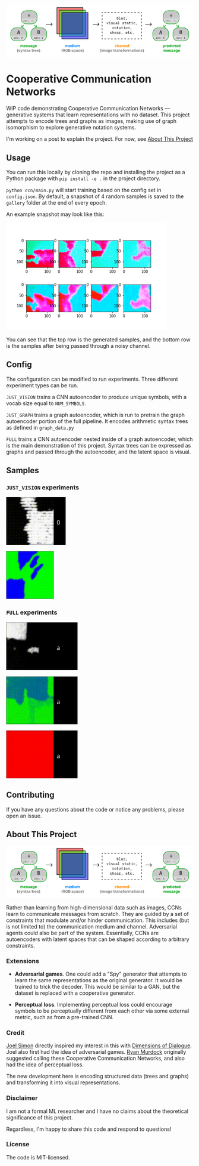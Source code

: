 ![Cooperative Communication Networks](/media/ccn.png)

# Cooperative Communication Networks

WIP code demonstrating Cooperative Communication Networks — generative systems
that learn representations with no dataset. This project attempts to encode
trees and graphs as images, making use of graph isomorphism to explore 
generative notation systems.

I'm working on a post to explain the project. For now, see [About This Project](#about-this-project)

## Usage

You can run this locally by cloning the repo and installing the project as a
Python package with `pip install -e .` in the project directory.

`python ccn/main.py` will start training based on the config set in
`config.json`. By default, a snapshot of 4 random samples is saved to the
`gallery` folder at the end of every epoch.

An example snapshot may look like this:

![](/media/example_snapshot.png)

You can see that the top row is the generated samples, and the bottom row is the
samples after being passed through a noisy channel.

## Config

The configuration can be modified to run experiments. Three different
experiment types can be run.

`JUST_VISION` trains a CNN autoencoder to produce unique symbols, with a vocab
size equal to `NUM_SYMBOLS`.

`JUST_GRAPH` trains a graph autoencoder, which is run to pretrain the graph
autoencoder portion of the full pipeline. It encodes arithmetic syntax
trees as defined in `graph_data.py` 

`FULL` trains a CNN autoencoder nested inside of a graph autoencoder, which is
the main demonstration of this project. Syntax trees can be expressed as graphs
and passed through the autoencoder, and the latent space is visual.

## Samples

### `JUST_VISION` experiments

![](/media/cloud_vision_only_newaug_test_night_animation.gif)

![](/media/cloud_vision_only_color_animation.gif)

### `FULL` experiments

![](/media/cloud_full_test_animation.gif)

![](/media/cloud_full_color_2_animation.gif)

![](/media/cloud_6node_full_color_animation.gif)


## Contributing

If you have any questions about the code or notice any problems, please open an
issue.

## About This Project

![Cooperative Communication Networks](/media/ccn.png)

Rather than learning from high-dimensional data such as images, CCNs learn to communicate messages from scratch.
They are guided by a set of constraints that modulate and/or hinder
communication. This includes (but is not limited to) the communication medium
and channel. Adversarial agents could also be part of the system. Essentially,
CCNs are autoencoders with latent spaces that can be shaped according to
arbitrary constraints.

### Extensions

* **Adversarial games**. One could add a "Spy" generator that attempts
to learn the same representations as the original generator. It would be trained
to trick the decoder. This would be similar to a GAN, but the dataset is
replaced with a cooperative generator.

* **Perceptual loss**. Implementing perceptual loss could encourage symbols to be
perceptually different from each other via some external metric, such as from a
pre-trained CNN.

### Credit

[Joel Simon](https://www.joelsimon.net/) directly inspired my interest in this
with [Dimensions of Dialogue](https://www.joelsimon.net/dimensions-of-dialogue.html).
Joel also first had the idea of adversarial games.
[Ryan Murdock](https://rynmurdock.github.io/2020/02/05/CCN.html) originally
suggested calling these Cooperative Communication Networks, and also had the
idea of perceptual loss.

The new development here is encoding structured data (trees and graphs) and
transforming it into visual representations.

### Disclaimer

I am not a formal ML researcher and I have no claims about the theoretical
significance of this project.

Regardless, I'm happy to share this code and respond to questions!

### License

The code is MIT-licensed.
